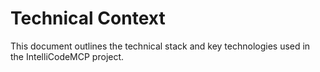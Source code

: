 # Technical Context

This document outlines the technical stack and key technologies used in the IntelliCodeMCP project.